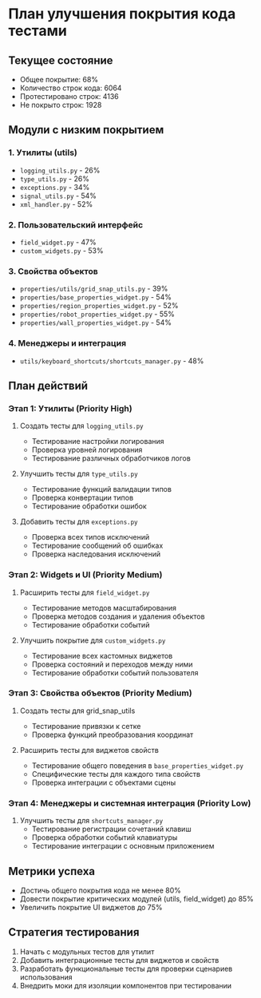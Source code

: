 # План улучшения покрытия кода тестами

## Текущее состояние
- Общее покрытие: 68%
- Количество строк кода: 6064
- Протестировано строк: 4136
- Не покрыто строк: 1928

## Модули с низким покрытием

### 1. Утилиты (utils)
- `logging_utils.py` - 26% 
- `type_utils.py` - 26%
- `exceptions.py` - 34%
- `signal_utils.py` - 54%
- `xml_handler.py` - 52%

### 2. Пользовательский интерфейс
- `field_widget.py` - 47%
- `custom_widgets.py` - 53%

### 3. Свойства объектов
- `properties/utils/grid_snap_utils.py` - 39%
- `properties/base_properties_widget.py` - 54%
- `properties/region_properties_widget.py` - 52% 
- `properties/robot_properties_widget.py` - 55%
- `properties/wall_properties_widget.py` - 54%

### 4. Менеджеры и интеграция
- `utils/keyboard_shortcuts/shortcuts_manager.py` - 48%

## План действий

### Этап 1: Утилиты (Priority High)
1. Создать тесты для `logging_utils.py`
   - Тестирование настройки логирования
   - Проверка уровней логирования
   - Тестирование различных обработчиков логов

2. Улучшить тесты для `type_utils.py`
   - Тестирование функций валидации типов
   - Проверка конвертации типов
   - Тестирование обработки ошибок

3. Добавить тесты для `exceptions.py`
   - Проверка всех типов исключений
   - Тестирование сообщений об ошибках
   - Проверка наследования исключений

### Этап 2: Widgets и UI (Priority Medium)
1. Расширить тесты для `field_widget.py`
   - Тестирование методов масштабирования
   - Проверка методов создания и удаления объектов
   - Тестирование обработки событий

2. Улучшить покрытие для `custom_widgets.py`
   - Тестирование всех кастомных виджетов
   - Проверка состояний и переходов между ними
   - Тестирование обработки событий пользователя

### Этап 3: Свойства объектов (Priority Medium)
1. Создать тесты для grid_snap_utils
   - Тестирование привязки к сетке
   - Проверка функций преобразования координат

2. Расширить тесты для виджетов свойств
   - Тестирование общего поведения в `base_properties_widget.py`
   - Специфические тесты для каждого типа свойств
   - Проверка интеграции с объектами сцены

### Этап 4: Менеджеры и системная интеграция (Priority Low)
1. Улучшить тесты для `shortcuts_manager.py`
   - Тестирование регистрации сочетаний клавиш
   - Проверка обработки событий клавиатуры
   - Тестирование интеграции с основным приложением

## Метрики успеха
- Достичь общего покрытия кода не менее 80%
- Довести покрытие критических модулей (utils, field_widget) до 85%
- Увеличить покрытие UI виджетов до 75%

## Стратегия тестирования
1. Начать с модульных тестов для утилит
2. Добавить интеграционные тесты для виджетов и свойств
3. Разработать функциональные тесты для проверки сценариев использования
4. Внедрить моки для изоляции компонентов при тестировании 